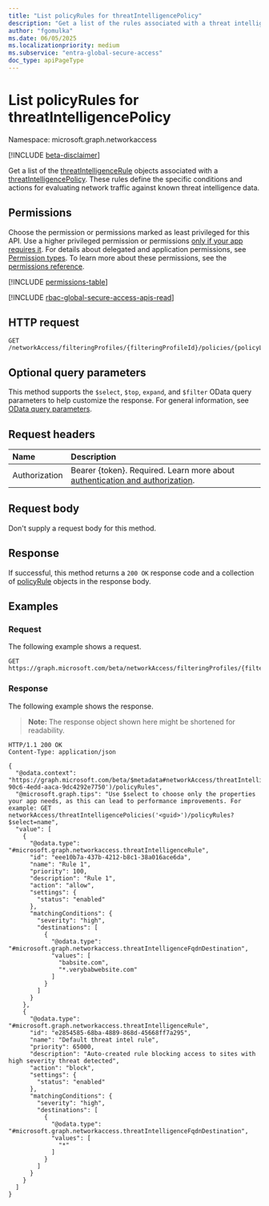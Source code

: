 ```yaml
---
title: "List policyRules for threatIntelligencePolicy"
description: "Get a list of the rules associated with a threat intelligence policy."
author: "fgomulka"
ms.date: 06/05/2025
ms.localizationpriority: medium
ms.subservice: "entra-global-secure-access"
doc_type: apiPageType
---
```


# List policyRules for threatIntelligencePolicy

Namespace: microsoft.graph.networkaccess

[!INCLUDE [beta-disclaimer](../../includes/beta-disclaimer.md)]

Get a list of the [threatIntelligenceRule](../resources/networkaccess-threatintelligencerule.md) objects associated with a [threatIntelligencePolicy](../resources/networkaccess-threatintelligencepolicy.md). These rules define the specific conditions and actions for evaluating network traffic against known threat intelligence data.

## Permissions

Choose the permission or permissions marked as least privileged for this API. Use a higher privileged permission or permissions [only if your app requires it](/graph/permissions-overview#best-practices-for-using-microsoft-graph-permissions). For details about delegated and application permissions, see [Permission types](/graph/permissions-overview#permission-types). To learn more about these permissions, see the [permissions reference](/graph/permissions-reference).

<!-- {
  "blockType": "permissions",
  "name": "networkaccess-threatintelligencepolicy-list-policyrules-permissions"
}
-->
[!INCLUDE [permissions-table](../includes/permissions/networkaccess-threatintelligencepolicy-list-policyrules-permissions.md)]

[!INCLUDE [rbac-global-secure-access-apis-read](../includes/rbac-for-apis/rbac-global-secure-access-apis-read.md)]

## HTTP request

<!-- {
  "blockType": "ignored"
}
-->
```http
GET /networkAccess/filteringProfiles/{filteringProfileId}/policies/{policyLinkId}/policyRules
```

## Optional query parameters

This method supports the `$select`, `$top`, `expand`, and `$filter` OData query parameters to help customize the response.  For general information, see [OData query parameters](/graph/query-parameters).

## Request headers

|Name|Description|
|:---|:---|
|Authorization|Bearer {token}. Required. Learn more about [authentication and authorization](/graph/auth/auth-concepts).|

## Request body

Don't supply a request body for this method.

## Response

If successful, this method returns a `200 OK` response code and a collection of [policyRule](../resources/networkaccess-policyrule.md) objects in the response body.

## Examples

### Request

The following example shows a request.
<!-- {
  "blockType": "request",
  "name": "list_threatintelligence_policyrule"
}
-->
```http
GET https://graph.microsoft.com/beta/networkAccess/filteringProfiles/{filteringProfileId}/policies/{policyLinkId}/policyRules
```


### Response

The following example shows the response.
>**Note:** The response object shown here might be shortened for readability.
<!-- {
  "blockType": "response",
  "truncated": true,
  "@odata.type": "microsoft.graph.networkaccess.policyRule"
}
-->
```http
HTTP/1.1 200 OK
Content-Type: application/json

{
  "@odata.context": "https://graph.microsoft.com/beta/$metadata#networkAccess/threatIntelligencePolicies('a8352c78-90c6-4edd-aaca-9dc4292e7750')/policyRules",
  "@microsoft.graph.tips": "Use $select to choose only the properties your app needs, as this can lead to performance improvements. For example: GET networkAccess/threatIntelligencePolicies('<guid>')/policyRules?$select=name",
  "value": [
    {
      "@odata.type": "#microsoft.graph.networkaccess.threatIntelligenceRule",
      "id": "eee10b7a-437b-4212-b8c1-38a016ace6da",
      "name": "Rule 1",
      "priority": 100,
      "description": "Rule 1",
      "action": "allow",
      "settings": {
        "status": "enabled"
      },
      "matchingConditions": {
        "severity": "high",
        "destinations": [
          {
            "@odata.type": "#microsoft.graph.networkaccess.threatIntelligenceFqdnDestination",
            "values": [
              "babsite.com",
              "*.verybabwebsite.com"
            ]
          }
        ]
      }
    },
    {
      "@odata.type": "#microsoft.graph.networkaccess.threatIntelligenceRule",
      "id": "e2854585-68ba-4889-868d-45668ff7a295",
      "name": "Default threat intel rule",
      "priority": 65000,
      "description": "Auto-created rule blocking access to sites with high severity threat detected",
      "action": "block",
      "settings": {
        "status": "enabled"
      },
      "matchingConditions": {
        "severity": "high",
        "destinations": [
          {
            "@odata.type": "#microsoft.graph.networkaccess.threatIntelligenceFqdnDestination",
            "values": [
              "*"
            ]
          }
        ]
      }
    }
  ]
}
```

